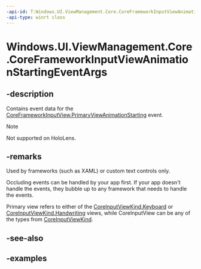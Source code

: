 ```yaml
---
-api-id: T:Windows.UI.ViewManagement.Core.CoreFrameworkInputViewAnimationStartingEventArgs
-api-type: winrt class
---
```


# Windows.UI.ViewManagement.Core.CoreFrameworkInputViewAnimationStartingEventArgs

<!--
public sealed class CoreFrameworkInputViewAnimationStartingEventArgs
-->

## -description

Contains event data for the [CoreFrameworkInputView.PrimaryViewAnimationStarting](coreframeworkinputview_primaryviewanimationstarting.md) event.

> [!NOTE]
> Not supported on HoloLens.

## -remarks

Used by frameworks (such as XAML) or custom text controls only.

Occluding events can be handled by your app first. If your app doesn't handle the events, they bubble up to any framework that needs to handle the events.

Primary view refers to either of the [CoreInputViewKind.Keyboard](https://github.com/MicrosoftDocs/winrt-api/blob/docs/windows.ui.viewmanagement.core/coreinputviewkind.md#-field-keyboard1) or [CoreInputViewKind.Handwriting](https://github.com/MicrosoftDocs/winrt-api/blob/docs/windows.ui.viewmanagement.core/coreinputviewkind.md#-field-handwriting2) views, while CoreInputView can be any of the types from [CoreInputViewKind](coreinputviewkind.md).

## -see-also

## -examples
